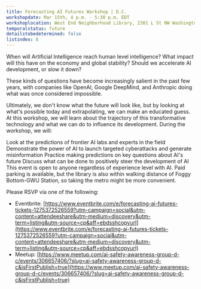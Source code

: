 ```yaml
---
title: Forecasting AI Futures Workshop | D.C.
workshopdate: Mar 15th, 4 p.m. - 5:30 p.m. EDT
workshoplocation: West End Neighborhood Library, 2301 L St NW Washington, DC 20037
temporalstatus: future
detailstobedetermined: false
listindex: 8
---
```


When will Artificial Intelligence reach human level intelligence? What impact will this have on the economy and global stability? Should we accelerate AI development, or slow it down?

These kinds of questions have become increasingly salient in the past few years, with companies like OpenAI, Google DeepMind, and Anthropic doing what was once considered impossible.

Ultimately, we don't know what the future will look like, but by looking at what's possible today and extrapolating, we can make an educated guess. At this workshop, we will learn about the trajectory of this transformative technology and what we can do to influence its development.
During the workshop, we will:

Look at the predictions of frontier AI labs and experts in the field
Demonstrate the power of AI to launch targeted cyberattacks and generate misinformation
Practice making predictions on key questions about AI's future
Discuss what can be done to positively steer the development of AI
This event is open to anyone regardless of experience level with AI. Paid parking is available, but the library is also within walking distance of Foggy Bottom-GWU Station, so taking the metro might be more convenient.

Please RSVP via one of the following:

+ Eventbrite: [https://www.eventbrite.com/e/forecasting-ai-futures-tickets-1275372526559?utm-campaign=social&utm-content=attendeeshare&utm-medium=discovery&utm-term=listing&utm-source=cp&aff=ebdsshcopyurl](https://www.eventbrite.com/e/forecasting-ai-futures-tickets-1275372526559?utm-campaign=social&utm-content=attendeeshare&utm-medium=discovery&utm-term=listing&utm-source=cp&aff=ebdsshcopyurl)
+ Meetup: [https://www.meetup.com/ai-safety-awareness-group-d-c/events/306657406/?slug=ai-safety-awareness-group-d-c&isFirstPublish=true](https://www.meetup.com/ai-safety-awareness-group-d-c/events/306657406/?slug=ai-safety-awareness-group-d-c&isFirstPublish=true)
